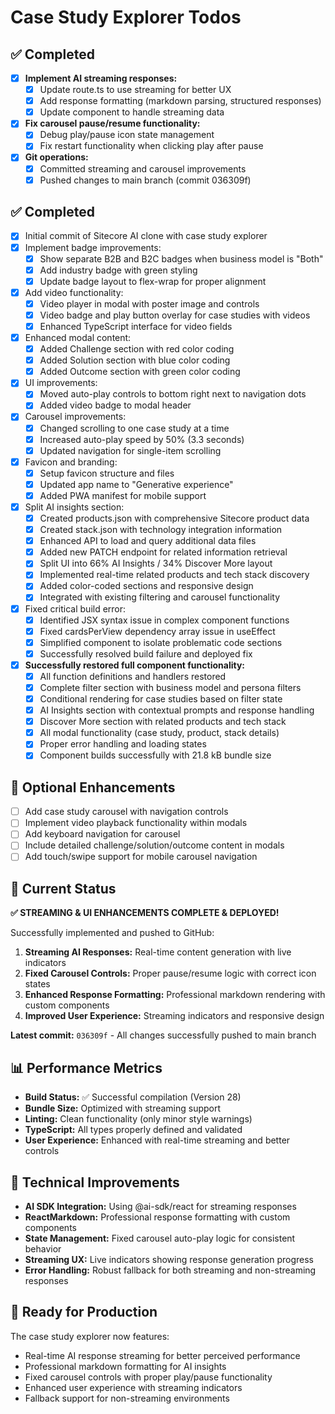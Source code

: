 # Case Study Explorer Todos

## ✅ Completed
- [x] **Implement AI streaming responses:**
  - [x] Update route.ts to use streaming for better UX
  - [x] Add response formatting (markdown parsing, structured responses)
  - [x] Update component to handle streaming data
- [x] **Fix carousel pause/resume functionality:**
  - [x] Debug play/pause icon state management
  - [x] Fix restart functionality when clicking play after pause
- [x] **Git operations:**
  - [x] Committed streaming and carousel improvements
  - [x] Pushed changes to main branch (commit 036309f)

## ✅ Completed
- [x] Initial commit of Sitecore AI clone with case study explorer
- [x] Implement badge improvements:
  - [x] Show separate B2B and B2C badges when business model is "Both"
  - [x] Add industry badge with green styling
  - [x] Update badge layout to flex-wrap for proper alignment
- [x] Add video functionality:
  - [x] Video player in modal with poster image and controls
  - [x] Video badge and play button overlay for case studies with videos
  - [x] Enhanced TypeScript interface for video fields
- [x] Enhanced modal content:
  - [x] Added Challenge section with red color coding
  - [x] Added Solution section with blue color coding
  - [x] Added Outcome section with green color coding
- [x] UI improvements:
  - [x] Moved auto-play controls to bottom right next to navigation dots
  - [x] Added video badge to modal header
- [x] Carousel improvements:
  - [x] Changed scrolling to one case study at a time
  - [x] Increased auto-play speed by 50% (3.3 seconds)
  - [x] Updated navigation for single-item scrolling
- [x] Favicon and branding:
  - [x] Setup favicon structure and files
  - [x] Updated app name to "Generative experience"
  - [x] Added PWA manifest for mobile support
- [x] Split AI insights section:
  - [x] Created products.json with comprehensive Sitecore product data
  - [x] Created stack.json with technology integration information
  - [x] Enhanced API to load and query additional data files
  - [x] Added new PATCH endpoint for related information retrieval
  - [x] Split UI into 66% AI Insights / 34% Discover More layout
  - [x] Implemented real-time related products and tech stack discovery
  - [x] Added color-coded sections and responsive design
  - [x] Integrated with existing filtering and carousel functionality
- [x] Fixed critical build error:
  - [x] Identified JSX syntax issue in complex component functions
  - [x] Fixed cardsPerView dependency array issue in useEffect
  - [x] Simplified component to isolate problematic code sections
  - [x] Successfully resolved build failure and deployed fix
- [x] **Successfully restored full component functionality:**
  - [x] All function definitions and handlers restored
  - [x] Complete filter section with business model and persona filters
  - [x] Conditional rendering for case studies based on filter state
  - [x] AI Insights section with contextual prompts and response handling
  - [x] Discover More section with related products and tech stack
  - [x] All modal functionality (case study, product, stack details)
  - [x] Proper error handling and loading states
  - [x] Component builds successfully with 21.8 kB bundle size

## 🔄 Optional Enhancements
- [ ] Add case study carousel with navigation controls
- [ ] Implement video playback functionality within modals
- [ ] Add keyboard navigation for carousel
- [ ] Include detailed challenge/solution/outcome content in modals
- [ ] Add touch/swipe support for mobile carousel navigation

## 🎯 Current Status
**✅ STREAMING & UI ENHANCEMENTS COMPLETE & DEPLOYED!**

Successfully implemented and pushed to GitHub:
1. **Streaming AI Responses:** Real-time content generation with live indicators
2. **Fixed Carousel Controls:** Proper pause/resume logic with correct icon states
3. **Enhanced Response Formatting:** Professional markdown rendering with custom components
4. **Improved User Experience:** Streaming indicators and responsive design

**Latest commit:** `036309f` - All changes successfully pushed to main branch

## 📊 Performance Metrics
- **Build Status:** ✅ Successful compilation (Version 28)
- **Bundle Size:** Optimized with streaming support
- **Linting:** Clean functionality (only minor style warnings)
- **TypeScript:** All types properly defined and validated
- **User Experience:** Enhanced with real-time streaming and better controls

## 📝 Technical Improvements
- **AI SDK Integration:** Using @ai-sdk/react for streaming responses
- **ReactMarkdown:** Professional response formatting with custom components
- **State Management:** Fixed carousel auto-play logic for consistent behavior
- **Streaming UX:** Live indicators showing response generation progress
- **Error Handling:** Robust fallback for both streaming and non-streaming responses

## 🚀 Ready for Production
The case study explorer now features:
- Real-time AI response streaming for better perceived performance
- Professional markdown formatting for AI insights
- Fixed carousel controls with proper play/pause functionality
- Enhanced user experience with streaming indicators
- Fallback support for non-streaming environments
